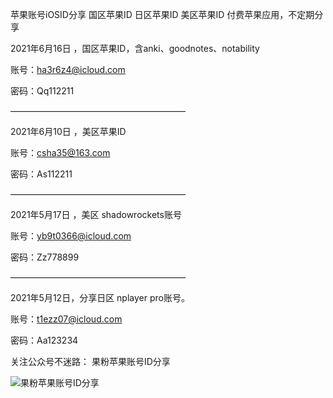 苹果账号iOSID分享
国区苹果ID
日区苹果ID
美区苹果ID
付费苹果应用，不定期分享


2021年6月16日 ，国区苹果ID，含anki、goodnotes、notability


账号：ha3r6z4@icloud.com

密码：Qq112211

————————————————————


2021年6月10日 ，美区苹果ID


账号：csha35@163.com

密码：As112211


————————————————————


2021年5月17日 ，美区 shadowrockets账号


账号：yb9t0366@icloud.com

密码：Zz778899


————————————————————

2021年5月12日，分享日区 nplayer pro账号。

账号：t1ezz07@icloud.com

密码：Aa123234


关注公众号不迷路：
果粉苹果账号ID分享

![果粉苹果账号ID分享](https://www.hualigs.cn/image/609b94aabc6d5.jpg)

